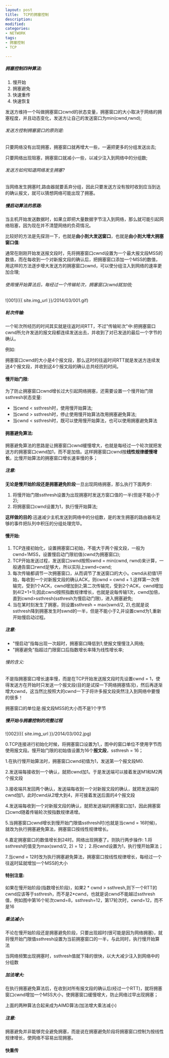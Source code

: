 ```yaml
---
layout: post
title:  TCP的拥塞控制
description: 
modified: 
categories: 
- NETWORK
tags:
- 拥塞控制
- TCP

---
```


##### 拥塞控制四种算法:
1. 慢开始
2. 拥塞避免
3. 快速重传
4. 快速恢复


发送方维持一个叫做拥塞窗口cwnd的状态变量，拥塞窗口的大小取决于网络的拥塞程度，并且动态变化，发送方让自己的发送窗口为min(cwnd,rwnd);

###### 发送方控制拥塞窗口的原则是:

只要网络没有出现拥塞，拥塞窗口就再增大一些，一遍把更多的分组发送出去;

只要网络出现阻塞，拥塞窗口就减小一些，以减少注入到网络中的分组数;



###### 发送方如何知道网络发生拥塞?

当网络发生拥塞时,路由器就要丢弃分组，因此只要发送方没有按时收到应当到达的确认报文，就可以猜想网络可能出现了拥塞。


##### 慢启动算法的思路:
当主机开始发送数据时，如果立即把大量数据字节注入到网络，那么就可能引起网络阻塞，因为现在并不清楚网络的负荷情况。

比较好的方法是先探测一下，也就是**由小到大发送窗口**，也就是**由小到大增大拥塞窗口值**:



通常在刚刚开始发送报文段时，先将拥塞窗口cwnd设置为一个最大报文段MSS的数值，而在每收到一个对新报文段的确认后，把拥塞窗口添加一个MSS的数值，用这样的方法逐步增大发送方的拥塞窗口cwnd，可以使分组注入到网络的速率更加合理;


###### 使用慢开始算法后，每经过一个传输轮次，拥塞窗口cwnd就加倍;

![001]({{ site.img_url }}/2014/03/001.gif)


##### 轮次传输:
一个轮次所经历的时间其实就是往返时间RTT，不过"传输轮次"中:把拥塞窗口cwnd所允许发送的报文段都连续发送出去，并收到了对已发送的最后一个字节的确认。

例如:

拥塞窗口cwnd的大小是4个报文段，那么这时的往返时间RTT就是发送方连续发送4个报文段，并收到这4个报文段的确认总共经历的时间。


#### 慢开始门限:
为了防止拥塞窗口cwnd增长过大引起网络拥塞，还需要设置一个慢开始门限ssthresh状态变量:

* 当cwnd < ssthresh时，使用慢开始算法;
* 当cwnd > ssthresh时，停止使用慢开始算法改用拥塞避免算法;
* 当cwnd < ssthresh时，既可以使用慢开始算法，也可以使用拥塞避免算法


#### 拥塞避免算法:
拥塞避免算法的思路是让拥塞窗口cwnd缓慢增大，也就是每经过一个轮次就把发送方的拥塞窗口cwnd加1，而不是加倍。这样拥塞窗口cwnd按**线性规律缓慢增长**，比慢开始算法的拥塞窗口增长速率慢的多；


##### 注意:
**无论是慢开始阶段还是拥塞避免阶段**一旦出现网络拥塞，那么执行下面两步:
1. 将慢开始门限ssthresh设置为出现拥塞时发送方窗口值的一半(但是不能小于2);
2. 将拥塞窗口cwnd设置为1，执行慢开始算法;

**这样做的目的**:迅速减少主机发送到网络中的分组数，是的发生拥塞的路由器有足够的事件把队列中积压的分组处理完毕。

#### 慢开始:
1. TCP连接初始化，设置拥塞窗口初始，不能大于两个报文段，一般为cwnd=1MSS，设置慢启动门限初值(cwnd为拥塞窗口);
2. TCP开始发送过程，发送窗口swnd按照swnd = min(cwnd, rwnd)来计算，一般通告窗口rwnd足够大，所以实际上swnd=cwnd;
3. 每次传输都调节一次拥塞窗口，从而调节了发送窗口的大小。cwnd从初值1开始，每收到一个对新报文段的确认ACK，则cwnd = cwnd + 1.这样第一次传输完，受到1个ACK，cwnd增加到2;第二次传输完，受到2个ACK，cwnd增加到4(2+1+1);因此cwnd按照指数规律增长，也就是说每传输1次，cwnd加倍，直到cwnd>ssthresh(ssthresh为慢启动门限)，进入拥塞避免;
4. 当在某时刻发生了拥塞，则设置ssthresh = max(swnd/2, 2),也就是说ssthresh降到拥塞发生时swnd的一半，但是不能小于2,并设置cwnd为1,重新开始慢启动过程。

##### 注意:
* "慢启动"指每出现一次超时，拥塞窗口降低到1,使报文慢慢注入网络;
* "拥塞避免"指超过门限窗口后指数增长率降为线性增长率;

###### 慢的含义:
不是指拥塞窗口增长速率慢，而是在TCP开始发送报文段时先设置cwnd = 1，使得发送方在开始时只发送一个报文段(目的是试探一下网络拥塞情况)，然后再逐渐增大cwnd，这当然比按照大的cwnd一下子将许多报文段突然注入到网络中要慢的很多！

拥塞窗口的单位是:报文段MSS的大小而不是1个字节


##### 慢开始与拥塞控制的完整过程
![002]({{ site.img_url }}/2014/03/002.jpg)


0.TCP连接进行初始化时候，将拥塞窗口设置为1,，图中的窗口单位不使用字节而使用报文段。慢开始门限的初始值设置为16个**报文段**，ssthresh = 16；

1.在执行慢开始算法时，拥塞窗口cwnd初值为1，发送第一个报文段M0.

2.发送端每接收到一个确认，就把cwnd加1。于是发送端可以接着发送M1和M2两个报文段

3.接收端共发回两个确认，发送端每收到一个对新报文段的确认，就把发送端的cwnd加1，此时cwnd从2增大到4，并可接着发送后面的4个报文段

4.发送端每收到一个对新报文段的确认，就把发送端的拥塞窗口加1，因此拥塞窗口cwnd随着传输轮次按指数规律递增。

5.当拥塞窗口cwnd增长到慢开始门限值ssthresh时(也就是当cwnd = 16时候)，就改为执行拥塞避免算法，拥塞窗口按线性规律增长。

6.嘉定拥塞窗口的数值增长到24时。网络出现拥塞了。则执行两步操作:
	1.将ssthresh的值变为max(swnd/2, 2) = 12；
	2.将cwnd设置为1，执行慢开始算法；

7.当cwnd = 12时改为执行拥塞避免算法，拥塞窗口按线性规律增长，每经过一个往返时延就增加一个MSS的大小

#### 特别注意:
如果在慢开始阶段(指数增长阶段)，如果2 * cwnd > ssthresh,则下一个RTT的cwnd应该等于ssthresh，而不是2*cwnd，也就是说cwnd不能越过ssthresh值，例如图中第16个轮次cwnd=8，ssthresh=12，第17轮次时，cwnd=12，而不是16

##### 乘法减小:
不论在慢开始阶段还是拥塞避免阶段，只要出现超时(很可能是因为网络拥塞)，就将慢开始门限值ssthresh设置为当前拥塞窗口的一半，与此同时，执行慢开始算法

当网络频繁出现拥塞时，ssthresh值就下降的很快，以大大减少注入到网络中的分组数

##### 加法增大:
在执行拥塞避免算法后，在收到对所有报文段的确认后(经过一个RTT)，就将拥塞窗口cwnd增加一个MSS大小，使拥塞窗口缓慢增大，防止网络过早出现拥塞；


上面的两种算法合起来成为AIMD算法(加法增大乘法减小)

##### 注意:
拥塞避免并非能够完全避免拥塞，而是说在拥塞避免阶段将拥塞窗口控制为按线性规律增长，使网络不容易出现拥塞。


#### 快重传

